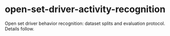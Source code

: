 # open-set-driver-activity-recognition
Open set driver behavior recognition: dataset splits and evaluation protocol.
Details follow.

